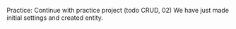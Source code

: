Practice: Continue with practice project (todo CRUD, 02)
We have just made initial settings and created entity.
